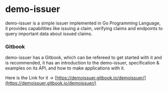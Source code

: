 # demo-issuer

demo-issuer is a simple issuer implemented in Go Programming Language, it provides capabilities like issuing a claim, verifying claims and endpoints to query important data about issued claims.

### Gitbook

demo-issuer has a Gitbook, which can be refereed to get started with it and is recommended, it has an introduction to the demo-issuer, specification & examples on its API, and how to make applications with it.

Here is the Link for it -> [https://demoissuer.gitbook.io/demoissuer/](https://demoissuer.gitbook.io/demoissuer/)
